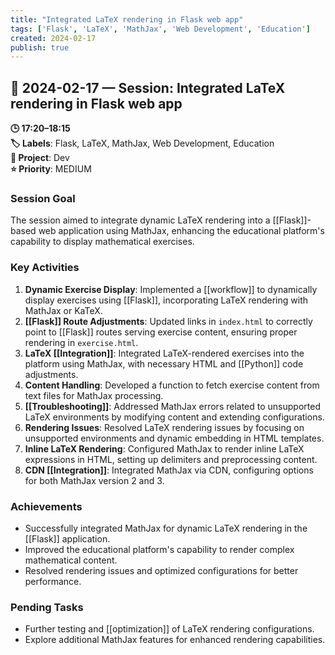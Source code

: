 ```yaml
---
title: "Integrated LaTeX rendering in Flask web app"
tags: ['Flask', 'LaTeX', 'MathJax', 'Web Development', 'Education']
created: 2024-02-17
publish: true
---
```


## 📅 2024-02-17 — Session: Integrated LaTeX rendering in Flask web app

**🕒 17:20–18:15**  
**🏷️ Labels**: Flask, LaTeX, MathJax, Web Development, Education  
**📂 Project**: Dev  
**⭐ Priority**: MEDIUM  


### Session Goal
The session aimed to integrate dynamic LaTeX rendering into a [[Flask]]-based web application using MathJax, enhancing the educational platform's capability to display mathematical exercises.

### Key Activities
1. **Dynamic Exercise Display**: Implemented a [[workflow]] to dynamically display exercises using [[Flask]], incorporating LaTeX rendering with MathJax or KaTeX.
2. **[[Flask]] Route Adjustments**: Updated links in `index.html` to correctly point to [[Flask]] routes serving exercise content, ensuring proper rendering in `exercise.html`.
3. **LaTeX [[Integration]]**: Integrated LaTeX-rendered exercises into the platform using MathJax, with necessary HTML and [[Python]] code adjustments.
4. **Content Handling**: Developed a function to fetch exercise content from text files for MathJax processing.
5. **[[Troubleshooting]]**: Addressed MathJax errors related to unsupported LaTeX environments by modifying content and extending configurations.
6. **Rendering Issues**: Resolved LaTeX rendering issues by focusing on unsupported environments and dynamic embedding in HTML templates.
7. **Inline LaTeX Rendering**: Configured MathJax to render inline LaTeX expressions in HTML, setting up delimiters and preprocessing content.
8. **CDN [[Integration]]**: Integrated MathJax via CDN, configuring options for both MathJax version 2 and 3.

### Achievements
- Successfully integrated MathJax for dynamic LaTeX rendering in the [[Flask]] application.
- Improved the educational platform's capability to render complex mathematical content.
- Resolved rendering issues and optimized configurations for better performance.

### Pending Tasks
- Further testing and [[optimization]] of LaTeX rendering configurations.
- Explore additional MathJax features for enhanced rendering capabilities.
